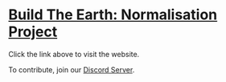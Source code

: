 # [Build The Earth: Normalisation Project](https://bte-n.github.io/)
Click the link above to visit the website.

To contribute, join our [Discord Server](https://discord.gg/eXzrZSx).
